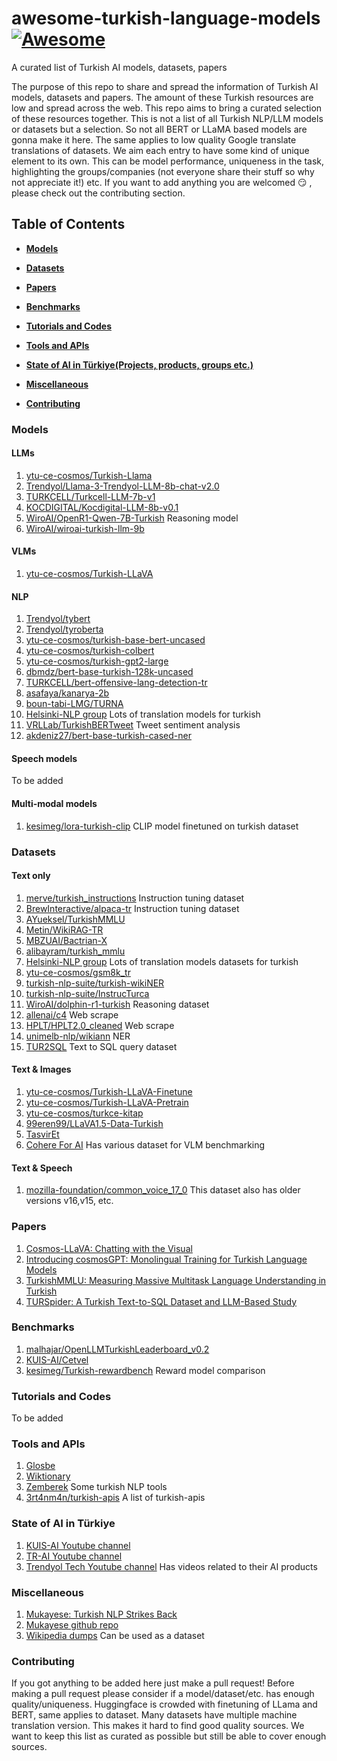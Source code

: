 # awesome-turkish-language-models [![Awesome](https://cdn.rawgit.com/sindresorhus/awesome/d7305f38d29fed78fa85652e3a63e154dd8e8829/media/badge.svg)](https://github.com/sindresorhus/awesome)
A curated list of Turkish AI models, datasets, papers

The purpose of this repo to share and spread the information of Turkish AI models, datasets and papers. The amount of these Turkish resources are low and spread across the web. This repo aims to bring a curated selection of these resources together. This is not a list of all Turkish NLP/LLM models or datasets but a selection. So not all BERT or LLaMA based models are gonna make it here. The same applies to low quality Google translate translations of datasets. We aim each entry to have some kind of unique element to its own. This can be model performance, uniqueness in the task, highlighting the groups/companies (not everyone share their stuff so why not appreciate it!) etc. If you want to add anything you are welcomed :smirk: , please check out the contributing section.

## Table of Contents


* **[Models](#models)** 

* **[Datasets](#datasets)** 

* **[Papers](#papers)**  

* **[Benchmarks](#benchmarks)**  

* **[Tutorials and Codes](#tutorials-and-codes)**  

* **[Tools and APIs](#tools-and-apis)** 

* **[State of AI in Türkiye(Projects, products, groups etc.)](#state-of-ai-in-türkiye)** 

* **[Miscellaneous](#miscellaneous)**  

* **[Contributing](#contributing)**  


### Models

#### LLMs
1. [ytu-ce-cosmos/Turkish-Llama](https://huggingface.co/ytu-ce-cosmos/Turkish-Llama-8b-DPO-v0.1)
2. [Trendyol/Llama-3-Trendyol-LLM-8b-chat-v2.0](https://huggingface.co/Trendyol/Llama-3-Trendyol-LLM-8b-chat-v2.0)
3. [TURKCELL/Turkcell-LLM-7b-v1](https://huggingface.co/TURKCELL/Turkcell-LLM-7b-v1)
4. [KOCDIGITAL/Kocdigital-LLM-8b-v0.1](https://huggingface.co/KOCDIGITAL/Kocdigital-LLM-8b-v0.1)
5. [WiroAI/OpenR1-Qwen-7B-Turkish](https://huggingface.co/WiroAI/OpenR1-Qwen-7B-Turkish) Reasoning model
6. [WiroAI/wiroai-turkish-llm-9b](https://huggingface.co/WiroAI/wiroai-turkish-llm-9b)

#### VLMs
1. [ytu-ce-cosmos/Turkish-LLaVA](https://huggingface.co/ytu-ce-cosmos/Turkish-LLaVA-v0.1)

#### NLP
1. [Trendyol/tybert](https://huggingface.co/Trendyol/tybert)
2. [Trendyol/tyroberta](https://huggingface.co/Trendyol/tyroberta)
3. [ytu-ce-cosmos/turkish-base-bert-uncased](https://huggingface.co/ytu-ce-cosmos/turkish-base-bert-uncased)
4. [ytu-ce-cosmos/turkish-colbert](https://huggingface.co/ytu-ce-cosmos/turkish-colbert)
5. [ytu-ce-cosmos/turkish-gpt2-large](https://huggingface.co/ytu-ce-cosmos/turkish-gpt2-large)
6. [dbmdz/bert-base-turkish-128k-uncased](https://huggingface.co/dbmdz/bert-base-turkish-128k-uncased)
7. [TURKCELL/bert-offensive-lang-detection-tr](https://huggingface.co/TURKCELL/bert-offensive-lang-detection-tr)
8. [asafaya/kanarya-2b](https://huggingface.co/asafaya/kanarya-2b)
9. [boun-tabi-LMG/TURNA](https://huggingface.co/boun-tabi-LMG/TURNA)
10. [Helsinki-NLP group](https://huggingface.co/Helsinki-NLP) Lots of translation models for turkish
11. [VRLLab/TurkishBERTweet](https://huggingface.co/VRLLab/TurkishBERTweet) Tweet sentiment analysis
12. [akdeniz27/bert-base-turkish-cased-ner](https://huggingface.co/akdeniz27/bert-base-turkish-cased-ner)


#### Speech models
To be added

#### Multi-modal models
1. [kesimeg/lora-turkish-clip](https://huggingface.co/kesimeg/lora-turkish-clip) CLIP model finetuned on turkish dataset


### Datasets

#### Text only
1. [merve/turkish_instructions](https://huggingface.co/datasets/merve/turkish_instructions) Instruction tuning dataset
2. [BrewInteractive/alpaca-tr](https://huggingface.co/datasets/BrewInteractive/alpaca-tr/viewer/default/train?p=2&views%5B%5D=train) Instruction tuning dataset
3. [AYueksel/TurkishMMLU](https://huggingface.co/datasets/AYueksel/TurkishMMLU)
4. [Metin/WikiRAG-TR](https://huggingface.co/datasets/Metin/WikiRAG-TR)
5. [MBZUAI/Bactrian-X](https://huggingface.co/datasets/MBZUAI/Bactrian-X/viewer/tr?views%5B%5D=tr)
6. [alibayram/turkish_mmlu](https://huggingface.co/datasets/alibayram/turkish_mmlu)
7. [Helsinki-NLP group](https://huggingface.co/Helsinki-NLP) Lots of translation models datasets for turkish
8. [ytu-ce-cosmos/gsm8k_tr](https://huggingface.co/datasets/ytu-ce-cosmos/gsm8k_tr)
9. [turkish-nlp-suite/turkish-wikiNER](https://huggingface.co/datasets/turkish-nlp-suite/turkish-wikiNER)
10. [turkish-nlp-suite/InstrucTurca](https://huggingface.co/datasets/turkish-nlp-suite/InstrucTurca)
11. [WiroAI/dolphin-r1-turkish](https://huggingface.co/datasets/WiroAI/dolphin-r1-turkish) Reasoning dataset
12. [allenai/c4](https://huggingface.co/datasets/allenai/c4) Web scrape
13. [HPLT/HPLT2.0_cleaned](https://huggingface.co/datasets/HPLT/HPLT2.0_cleaned/viewer/tur_Latn) Web scrape
14. [unimelb-nlp/wikiann](https://huggingface.co/datasets/unimelb-nlp/wikiann) NER
15. [TUR2SQL](https://github.com/alibugra/TUR2SQL) Text to SQL query dataset
#### Text & Images
1. [ytu-ce-cosmos/Turkish-LLaVA-Finetune](https://huggingface.co/datasets/ytu-ce-cosmos/Turkish-LLaVA-Finetune)
2. [ytu-ce-cosmos/Turkish-LLaVA-Pretrain](https://huggingface.co/datasets/ytu-ce-cosmos/Turkish-LLaVA-Pretrain)
3. [ytu-ce-cosmos/turkce-kitap](https://huggingface.co/datasets/ytu-ce-cosmos/turkce-kitap)
4. [99eren99/LLaVA1.5-Data-Turkish](https://huggingface.co/datasets/99eren99/LLaVA1.5-Data-Turkish)
5. [TasvirEt](https://www.kaggle.com/datasets/begum302553/tasviret-flickr8k-turkish)
6. [Cohere For AI](https://huggingface.co/CohereForAI) Has various dataset for VLM benchmarking
#### Text & Speech
1. [mozilla-foundation/common_voice_17_0](https://huggingface.co/datasets/mozilla-foundation/common_voice_17_0) This dataset also has older versions v16,v15, etc.

### Papers
1. [Cosmos-LLaVA: Chatting with the Visual](https://arxiv.org/pdf/2412.02760)
2. [Introducing cosmosGPT: Monolingual Training for Turkish Language Models](https://arxiv.org/pdf/2404.17336)
3. [TurkishMMLU: Measuring Massive Multitask Language Understanding in Turkish](https://arxiv.org/abs/2407.12402)
4. [TURSpider: A Turkish Text-to-SQL Dataset and LLM-Based Study](https://ieeexplore.ieee.org/document/10753591)
### Benchmarks
1. [malhajar/OpenLLMTurkishLeaderboard_v0.2](https://huggingface.co/spaces/malhajar/OpenLLMTurkishLeaderboard_v0.2)
2. [KUIS-AI/Cetvel](https://huggingface.co/spaces/KUIS-AI/Cetvel)
3. [kesimeg/Turkish-rewardbench](https://huggingface.co/spaces/kesimeg/Turkish-rewardbench) Reward model comparison
### Tutorials and Codes
To be added

### Tools and APIs
1. [Glosbe](https://tr.glosbe.com/)
2. [Wiktionary](https://tr.wiktionary.org/wiki/Vikis%C3%B6zl%C3%BCk:Anasayfa)
3. [Zemberek](https://github.com/ahmetaa/zemberek-nlp) Some turkish NLP tools
4. [3rt4nm4n/turkish-apis](https://github.com/3rt4nm4n/turkish-apis) A list of turkish-apis

### State of AI in Türkiye
1. [KUIS-AI Youtube channel](https://www.youtube.com/@kuisaicenter)
2. [TR-AI Youtube channel](https://www.youtube.com/c/T%C3%BCrkiyeYapayZeka%C4%B0nisiyatifi)
3. [Trendyol Tech Youtube channel](https://www.youtube.com/@TrendyolTech) Has videos related to their AI products

### Miscellaneous
1. [Mukayese: Turkish NLP Strikes Back](https://mukayese.tdd.ai/#/)
2. [Mukayese github repo](https://github.com/alisafaya/mukayese)
3. [Wikipedia dumps](https://dumps.wikimedia.org/) Can be used as a dataset

### Contributing
If you got anything to be added here just make a pull request! Before making a pull request please consider if a model/dataset/etc. has enough quality/uniqueness. Huggingface is crowded with finetuning of LLama and BERT, same applies to dataset. Many datasets have multiple machine translation version. This makes it hard to find good quality sources. We want to keep this list as curated as possible but still be able to cover enough sources.

